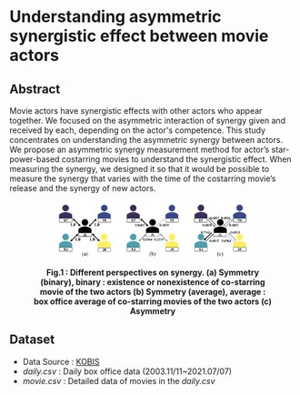 # Understanding asymmetric synergistic effect between movie actors

## Abstract
Movie actors have synergistic effects with other actors who appear together.
We focused on the asymmetric interaction of synergy given and received by each, depending on the actor's competence.
This study concentrates on understanding the asymmetric synergy between actors.
We propose an asymmetric synergy measurement method for actor’s star-power-based costarring movies to understand the synergistic effect.
When measuring the synergy, we designed it so that it would be possible to measure the synergy that varies with the time of the costarring movie’s release and the synergy of new actors. 

<figure>
  <p align="center">
    <img src="fig1.png" alt="Trulli" style="width:80%">
    <figcaption align = "center"><b>Fig.1 : Different perspectives on synergy. (a) Symmetry (binary), binary : existence or nonexistence of co-starring movie of the two actors (b) Symmetry (average), average : box office average of co-starring movies of the two actors (c) Asymmetry</b></figcaption>
  </p>
</figure>

## Dataset
- Data Source : [KOBIS](https://www.kobis.or.kr)
- *daily.csv* : Daily box office data (2003.11/11~2021.07/07)
- *movie.csv* : Detailed data of movies in the *daily.csv*
